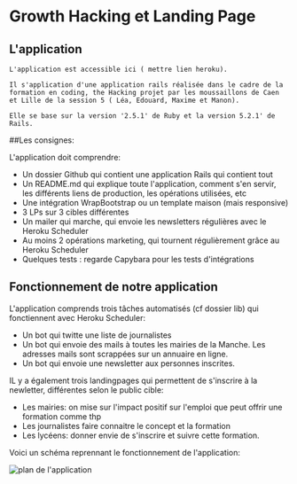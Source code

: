 # Growth Hacking et Landing Page

## L'application 

	L'application est accessible ici ( mettre lien heroku).  
  
	Il s'application d'une application rails réalisée dans le cadre de la formation en coding, the Hacking projet par les moussaillons de Caen et Lille de la session 5 ( Léa, Edouard, Maxime et Manon).  

	Elle se base sur la version '2.5.1' de Ruby et la version 5.2.1' de Rails.

##Les consignes:

L'application doit comprendre:

*   Un dossier Github qui contient une application Rails qui contient tout  
*   Un README.md qui explique toute l'application, comment s'en servir, les différents liens de production, les opérations utilisées, etc  
*   Une intégration WrapBootstrap ou un template maison (mais responsive)  
*   3 LPs sur 3 cibles différentes  
*   Un mailer qui marche, qui envoie les newsletters régulières avec le Heroku Scheduler  
*   Au moins 2 opérations marketing, qui tournent régulièrement grâce au Heroku Scheduler  
*   Quelques tests : regarde Capybara pour les tests d'intégrations  

## Fonctionnement de notre application 

L'application comprends trois tâches automatisés (cf dossier lib) qui fonctiennent avec Heroku Scheduler: 
* Un bot qui twitte une liste de journalistes
* Un bot qui envoie des mails à toutes les mairies de la Manche. Les adresses mails sont scrappées sur un annuaire en ligne.
* Un bot qui envoie une newsletter aux personnes inscrites.

IL y a également trois landingpages qui permettent de s'inscrire à la newletter, différentes selon le public cible:

* Les mairies: on mise sur l'impact positif sur l'emploi que peut offrir une formation comme thp 
* Les journalistes faire connaitre le concept et la formation
* Les lycéens: donner envie de s'inscrire et suivre cette formation.

Voici un schéma reprennant le fonctionnement de l'application:

![plan de l'application](https://zupimages.net/up/18/33/u0vn.jpg)


 


